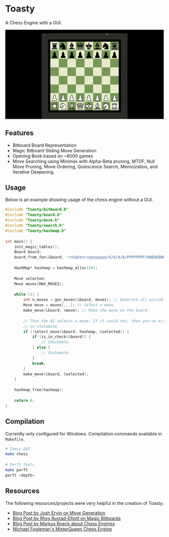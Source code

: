 # Toasty

A Chess Engine with a GUI.

<img src="https://github.com/AlexEidt/docs/blob/master/Toasty/Toasty-Chess.gif" alt="Toasty Chess Engine Demo" />

## Features

* Bitboard Board Representation
* Magic Bitboard Sliding Move Generation
* Opening Book based on ~8000 games
* Move Searching using Minimax with Alpha-Beta pruning, MTDF, Null Move Pruning, Move Ordering, Quiescence Search, Memoization, and Iterative Deepening.

## Usage

Below is an example showing usage of the chess engine without a GUI.

```C
#include "Toasty/bitboard.h"
#include "Toasty/board.h"
#include "Toasty/move.h"
#include "Toasty/search.h"
#include "Toasty/hashmap.h"

int main() {
    init_magic_tables();
    Board board;
    board_from_fen(&board, "rnbqkbnr/pppppppp/8/8/8/8/PPPPPPPP/RNBQKBNR w KQkq - 0 1");

    HashMap* hashmap = hashmap_alloc(20);

    Move selected;
    Move moves[MAX_MOVES];

    while (1) {
        int n_moves = gen_moves(&board, moves); // Generate all possible moves.
        Move move = moves[...]; // Select a move.
        make_move(&board, &move); // Make the move on the board.

        // Then the AI selects a move. If it could not, then you've either won or the game is
        // in stalemate.
        if (!select_move(&board, hashmap, &selected)) {
            if (is_in_check(&board)) {
                // Checkmate.
            } else {
                // Stalemate.
            }
            break;
        }
        make_move(&board, &selected);
    }

    hashmap_free(hashmap);
    
    return 0;
}
```

## Compilation

Currently only configured for Windows. Compilation commands available in `Makefile`.

```bash
# Chess GUI
make chess

# Perft Tests
make perft
perft <depth>
```

## Resources

The following resources/projects were very helpful in the creation of Toasty.

* [Blog Post by Josh Ervin on Move Generation](https://www.josherv.in/2021/03/19/chess-1/)
* [Blog Post by Rhys Rustad-Elliott on Magic Bitboards](https://rhysre.net/fast-chess-move-generation-with-magic-bitboards.html)
* [Blog Post by Markus Boeck about Chess Engines](https://markus7800.github.io/blog/AI/chess_engine.html)
* [Michael Fogleman's MisterQueen Chess Engine](https://github.com/fogleman/MisterQueen)